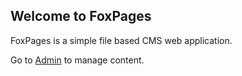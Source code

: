 ## Welcome to FoxPages

FoxPages is a simple file based CMS web application.

Go to [Admin](admin.php) to manage content.
